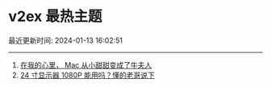 # v2ex 最热主题

最近更新时间: 2024-01-13 16:02:51

--- 
1. [在我的心里， Mac 从小甜甜变成了牛夫人](https://www.v2ex.com/t/1008246) 
2. [24 寸显示器 1080P 能用吗？懂的老哥说下](https://www.v2ex.com/t/1008267) 
